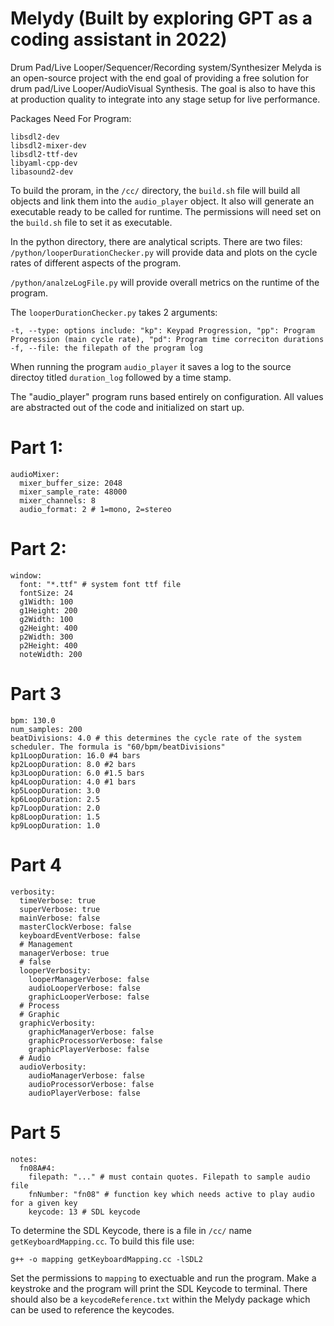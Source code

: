 # Melydy (Built by exploring GPT as a coding assistant in 2022)
Drum Pad/Live Looper/Sequencer/Recording system/Synthesizer
Melyda is an open-source project with the end goal of providing a free solution for drum pad/Live Looper/AudioVisual Synthesis. The goal is also to have
this at production quality to integrate into any stage setup for live performance. 

Packages Need For Program:
```
libsdl2-dev
libsdl2-mixer-dev
libsdl2-ttf-dev
libyaml-cpp-dev
libasound2-dev
```

To build the proram, in the `/cc/` directory, the `build.sh` file will build all objects and link them into the `audio_player` object. It also
will generate an executable ready to be called for runtime. The permissions will need set on the `build.sh` file to set it as executable.

In the python directory, there are analytical scripts. There are two files:
`/python/looperDurationChecker.py` will provide data and plots on the cycle rates of different aspects of the program.

`/python/analzeLogFile.py` will provide overall metrics on the runtime of the program.

The `looperDurationChecker.py` takes 2 arguments:
```
-t, --type: options include: "kp": Keypad Progression, "pp": Program Progression (main cycle rate), "pd": Program time correciton durations
-f, --file: the filepath of the program log
```

When running the program `audio_player` it saves a log to the source directoy titled `duration_log` followed by a time stamp.

The "audio_player" program runs based entirely on configuration. All values are abstracted out of the code and initialized on start up.
# Part 1: 
```
audioMixer:
  mixer_buffer_size: 2048
  mixer_sample_rate: 48000
  mixer_channels: 8
  audio_format: 2 # 1=mono, 2=stereo
```

# Part 2:
```
window:
  font: "*.ttf" # system font ttf file
  fontSize: 24
  g1Width: 100
  g1Height: 200
  g2Width: 100
  g2Height: 400
  p2Width: 300
  p2Height: 400
  noteWidth: 200
```

# Part 3
```
bpm: 130.0
num_samples: 200
beatDivisions: 4.0 # this determines the cycle rate of the system scheduler. The formula is "60/bpm/beatDivisions"
kp1LoopDuration: 16.0 #4 bars
kp2LoopDuration: 8.0 #2 bars
kp3LoopDuration: 6.0 #1.5 bars
kp4LoopDuration: 4.0 #1 bars
kp5LoopDuration: 3.0
kp6LoopDuration: 2.5
kp7LoopDuration: 2.0
kp8LoopDuration: 1.5
kp9LoopDuration: 1.0
```

# Part 4
```
verbosity:
  timeVerbose: true
  superVerbose: true
  mainVerbose: false
  masterClockVerbose: false
  keyboardEventVerbose: false
  # Management
  managerVerbose: true
  # false
  looperVerbosity:
    looperManagerVerbose: false
    audioLooperVerbose: false
    graphicLooperVerbose: false
  # Process
  # Graphic
  graphicVerbosity:
    graphicManagerVerbose: false
    graphicProcessorVerbose: false
    graphicPlayerVerbose: false
  # Audio
  audioVerbosity:
    audioManagerVerbose: false
    audioProcessorVerbose: false
    audioPlayerVerbose: false
```

# Part 5
```
notes: 
  fn08A#4:
    filepath: "..." # must contain quotes. Filepath to sample audio file
    fnNumber: "fn08" # function key which needs active to play audio for a given key
    keycode: 13 # SDL keycode
```

To determine the SDL Keycode, there is a file in `/cc/` name `getKeyboardMapping.cc`. To build this file use:
```
g++ -o mapping getKeyboardMapping.cc -lSDL2
```

Set the permissions to `mapping` to exectuable and run the program. Make a keystroke and the program will print the SDL Keycode to terminal. There should also be a 
`keycodeReference.txt` within the Melydy package which can be used to reference the keycodes.
